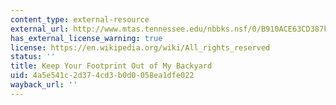 ```yaml
---
content_type: external-resource
external_url: http://www.mtas.tennessee.edu/nbbks.nsf/0/B910ACE63CD387F28525729700627449?OpenDocument
has_external_license_warning: true
license: https://en.wikipedia.org/wiki/All_rights_reserved
status: ''
title: Keep Your Footprint Out of My Backyard
uid: 4a5e541c-2d37-4cd3-b0d0-058ea1dfe022
wayback_url: ''
---
```

